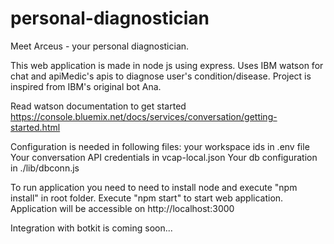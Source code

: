 # personal-diagnostician
Meet Arceus - your personal diagnostician.

This web application is made in node js using express.
Uses IBM watson for chat and apiMedic's apis to diagnose user's condition/disease.
Project is inspired from IBM's original bot Ana.

Read watson documentation to get started
	https://console.bluemix.net/docs/services/conversation/getting-started.html

Configuration is needed in following files:
	your workspace ids in .env file
	Your conversation API credentials in vcap-local.json
	Your db configuration in ./lib/dbconn.js

To run application you need to need to install node and execute "npm install" in root folder.
Execute "npm start" to start web application.
Application will be accessible on http://localhost:3000


Integration with botkit is coming soon...